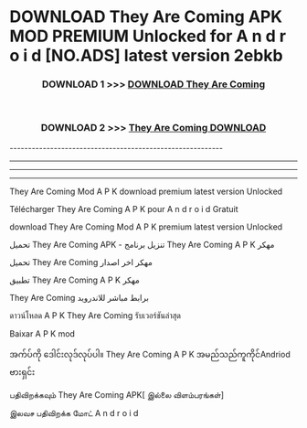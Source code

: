 # DOWNLOAD They Are Coming  APK MOD PREMIUM Unlocked for A n d r o i d [NO.ADS] latest version 2ebkb 



<div align="center">

<h3>DOWNLOAD 1 >>> <a href="https://getmod2.web.app/?judul=They Are Coming ">DOWNLOAD They Are Coming </a></h3><br>

<h3>DOWNLOAD 2 >>> <a href="https://getmod2.web.app/?judul=They Are Coming ">They Are Coming  DOWNLOAD </a></h3>

</div>
----------------------------------------------------------

----------------------------------------------------------

----------------------------------------------------------

----------------------------------------------------------

They Are Coming  Mod A P K download premium latest version Unlocked

Télécharger They Are Coming  A P K pour A n d r o i d Gratuit

download They Are Coming  Mod A P K premium latest version Unlocked

تحميل They Are Coming  APK - تنزيل برنامج They Are Coming  A P K مهكر

تحميل They Are Coming  مهكر اخر اصدار

تطبيق They Are Coming  A P K مهكر

They Are Coming  برابط مباشر للاندرويد

ดาวน์โหลด A P K They Are Coming  รับเวอร์ชันล่าสุด

Baixar A P K mod

အက်ပ်ကို ဒေါင်းလုဒ်လုပ်ပါ။ They Are Coming  A P K အမည်သည်ကူကိုင်Andriod ဗားရှင်း

பதிவிறக்கவும் They Are Coming  APK[ இல்லை விளம்பரங்கள்] 
 
இலவச பதிவிறக்க மோட் A n d r o i d




